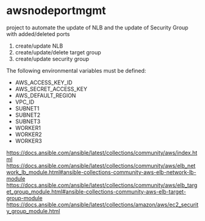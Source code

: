 # awsnodeportmgmt
project to automate the update of NLB and the update of Security Group with added/deleted ports 


1. create/update NLB
2. create/update/delete target group
3. create/update security group

The following environmental variables must be defined:
- AWS_ACCESS_KEY_ID
- AWS_SECRET_ACCESS_KEY
- AWS_DEFAULT_REGION
- VPC_ID
- SUBNET1
- SUBNET2
- SUBNET3
- WORKER1
- WORKER2
- WORKER3




https://docs.ansible.com/ansible/latest/collections/community/aws/index.html
https://docs.ansible.com/ansible/latest/collections/community/aws/elb_network_lb_module.html#ansible-collections-community-aws-elb-network-lb-module
https://docs.ansible.com/ansible/latest/collections/community/aws/elb_target_group_module.html#ansible-collections-community-aws-elb-target-group-module
https://docs.ansible.com/ansible/latest/collections/amazon/aws/ec2_security_group_module.html
